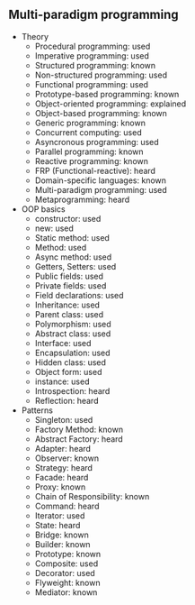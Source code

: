 ## Multi-paradigm programming

- Theory
  - Procedural programming: used
  - Imperative programming: used
  - Structured programming: known
  - Non-structured programming: used
  - Functional programming: used
  - Prototype-based programming: known
  - Object-oriented programming: explained
  - Object-based programming: known
  - Generic programming: known
  - Concurrent computing: used
  - Asyncronous programming: used
  - Parallel programming: known
  - Reactive programming: known
  - FRP (Functional-reactive): heard
  <!-- - Automata-based programming -->
  - Domain-specific languages: known
  - Multi-paradigm programming: used
  - Metaprogramming: heard
  <!-- - Actor model -->
- OOP basics
  - constructor: used
  - new: used
  - Static method: used
  - Method: used
  - Async method: used
  - Getters, Setters: used
  - Public fields: used
  - Private fields: used
  - Field declarations: used
  - Inheritance: used
  - Parent class: used
  - Polymorphism: used
  - Abstract class: used
  - Interface: used
  - Encapsulation: used
  - Hidden class: used
  - Object form: used
  - instance: used
  - Introspection: heard
  - Reflection: heard
- Patterns
  - Singleton: used
  - Factory Method: known
  - Abstract Factory: heard
  - Adapter: heard
  - Observer: known
  - Strategy: heard
  - Facade: heard
  - Proxy: known
  - Chain of Responsibility: known
  - Command: heard
  - Iterator: used
  - State: heard
  - Bridge: known
  - Builder: known
  - Prototype: known
  - Composite: used
  - Decorator: used
  - Flyweight: known
  - Mediator: known
    <!-- - Memento -->
    <!-- - Template Method -->
    <!-- - Visitor -->

